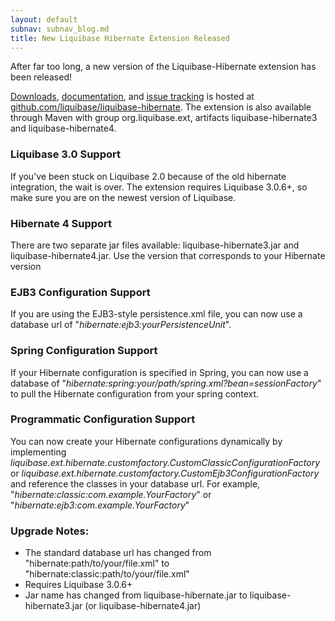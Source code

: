 ```yaml
---
layout: default
subnav: subnav_blog.md
title: New Liquibase Hibernate Extension Released
---
```



After far too long, a new version of the Liquibase-Hibernate extension has been released!


<a title="Downloads" href="http://github.com/liquibase/liquibase-hibernate/releases">Downloads</a>, <a title="documentation" href="http://github.com/liquibase/liquibase-hibernate/wiki">documentation</a>, and <a title="issues" href="http://github.com/liquibase/liquibase-hibernate/issues">issue tracking</a> is hosted at <a title="github.com/liquibase/liquibase-hibernate" href="http://github.com/liquibase/liquibase-hibernate">github.com/liquibase/liquibase-hibernate</a>. The extension is also available through Maven with group org.liquibase.ext, artifacts liquibase-hibernate3 and liquibase-hibernate4.


### Liquibase 3.0 Support


If you've been stuck on Liquibase 2.0 because of the old hibernate integration, the wait is over. The extension requires Liquibase 3.0.6+, so make sure you are on the newest version of Liquibase.


### Hibernate 4 Support


There are two separate jar files available: liquibase-hibernate3.jar and liquibase-hibernate4.jar. Use the version that corresponds to your Hibernate version


### EJB3 Configuration Support


If you are using the EJB3-style persistence.xml file, you can now use a database url of "*hibernate:ejb3:yourPersistenceUnit*".


### Spring Configuration Support


If your Hibernate configuration is specified in Spring, you can now use a database of "*hibernate:spring:your/path/spring.xml?bean=sessionFactory*" to pull the Hibernate configuration from your spring context.


### Programmatic Configuration Support


You can now create your Hibernate configurations dynamically by implementing *liquibase.ext.hibernate.customfactory.CustomClassicConfigurationFactory* or  *liquibase.ext.hibernate.customfactory.CustomEjb3ConfigurationFactory* and reference the classes in your database url. For example, "*hibernate:classic:com.example.YourFactory*" or "*hibernate:ejb3:com.example.YourFactory*"


### Upgrade Notes:

- The standard database url has changed from "hibernate:path/to/your/file.xml" to "hibernate:classic:path/to/your/file.xml"
- Requires Liquibase 3.0.6+
- Jar name has changed from liquibase-hibernate.jar to liquibase-hibernate3.jar (or liquibase-hibernate4.jar)




